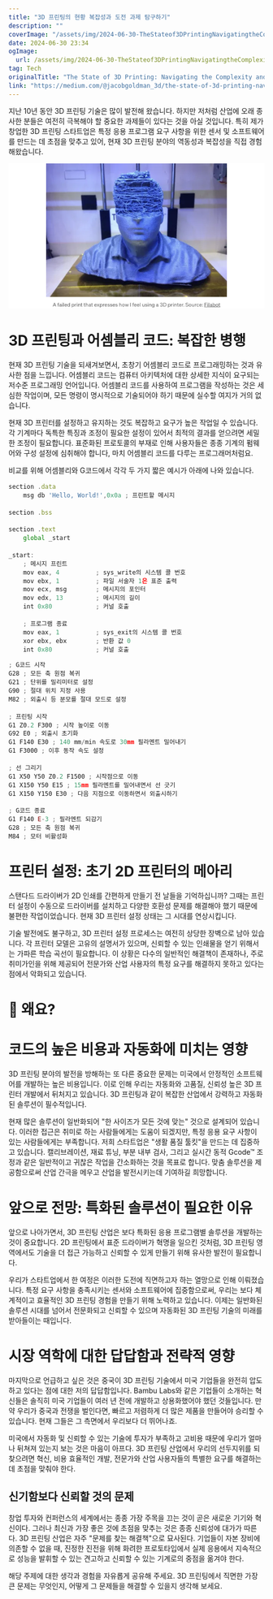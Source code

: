 ```yaml
---
title: "3D 프린팅의 현황 복잡성과 도전 과제 탐구하기"
description: ""
coverImage: "/assets/img/2024-06-30-TheStateof3DPrintingNavigatingtheComplexityandChallenges_0.png"
date: 2024-06-30 23:34
ogImage: 
  url: /assets/img/2024-06-30-TheStateof3DPrintingNavigatingtheComplexityandChallenges_0.png
tag: Tech
originalTitle: "The State of 3D Printing: Navigating the Complexity and Challenges"
link: "https://medium.com/@jacobgoldman_3d/the-state-of-3d-printing-navigating-the-complexity-and-challenges-bdd7541ec0be"
---
```



지난 10년 동안 3D 프린팅 기술은 많이 발전해 왔습니다. 하지만 저처럼 산업에 오래 종사한 분들은 여전히 극복해야 할 중요한 과제들이 있다는 것을 아실 것입니다. 특히 제가 창업한 3D 프린팅 스타트업은 특정 응용 프로그램 요구 사항을 위한 센서 및 소프트웨어를 만드는 데 초점을 맞추고 있어, 현재 3D 프린팅 분야의 역동성과 복잡성을 직접 경험해왔습니다.

<img src="/assets/img/2024-06-30-TheStateof3DPrintingNavigatingtheComplexityandChallenges_0.png" />

# 3D 프린팅과 어셈블리 코드: 복잡한 병행

현재 3D 프린팅 기술을 되새겨보면서, 초창기 어셈블리 코드로 프로그래밍하는 것과 유사한 점을 느낍니다. 어셈블리 코드는 컴퓨터 아키텍처에 대한 상세한 지식이 요구되는 저수준 프로그래밍 언어입니다. 어셈블리 코드를 사용하여 프로그램을 작성하는 것은 세심한 작업이며, 모든 명령이 명시적으로 기술되어야 하기 때문에 실수할 여지가 거의 없습니다.

<div class="content-ad"></div>

현재 3D 프린터를 설정하고 유지하는 것도 복잡하고 요구가 높은 작업일 수 있습니다. 각 기계마다 독특한 특징과 조정이 필요한 설정이 있어서 최적의 결과를 얻으려면 세밀한 조정이 필요합니다. 표준화된 프로토콜의 부재로 인해 사용자들은 종종 기계의 펌웨어와 구성 설정에 심취해야 합니다, 마치 어셈블리 코드를 다루는 프로그래머처럼요.

비교를 위해 어셈블리와 G코드에서 각각 두 가지 짧은 예시가 아래에 나와 있습니다.

```js
section .data
    msg db 'Hello, World!',0x0a ; 프린트할 메시지

section .bss

section .text
    global _start

_start:
    ; 메시지 프린트
    mov eax, 4          ; sys_write의 시스템 콜 번호
    mov ebx, 1          ; 파일 서술자 1은 표준 출력
    mov ecx, msg        ; 메시지의 포인터
    mov edx, 13         ; 메시지의 길이
    int 0x80            ; 커널 호출

    ; 프로그램 종료
    mov eax, 1          ; sys_exit의 시스템 콜 번호
    xor ebx, ebx        ; 반환 값 0
    int 0x80            ; 커널 호출
```

```js
; G코드 시작
G28 ; 모든 축 원점 복귀
G21 ; 단위를 밀리미터로 설정
G90 ; 절대 위치 지정 사용
M82 ; 외출시 등 분모를 절대 모드로 설정

; 프린팅 시작
G1 Z0.2 F300 ; 시작 높이로 이동
G92 E0 ; 외출시 초기화
G1 F140 E30 ; 140 mm/min 속도로 30mm 필라멘트 밀어내기
G1 F3000 ; 이후 동작 속도 설정

; 선 그리기
G1 X50 Y50 Z0.2 F1500 ; 시작점으로 이동
G1 X150 Y50 E15 ; 15mm 필라멘트를 밀어내면서 선 긋기
G1 X150 Y150 E30 ; 다음 지점으로 이동하면서 외출시하기

; G코드 종료
G1 F140 E-3 ; 필라멘트 되감기
G28 ; 모든 축 원점 복귀
M84 ; 모터 비활성화
```

<div class="content-ad"></div>

# 프린터 설정: 초기 2D 프린터의 메아리

스탠다드 드라이버가 2D 인쇄를 간편하게 만들기 전 날들을 기억하십니까? 그때는 프린터 설정이 수동으로 드라이버를 설치하고 다양한 호환성 문제를 해결해야 했기 때문에 불편한 작업이었습니다. 현재 3D 프린터 설정 상태는 그 시대를 연상시킵니다.

기술 발전에도 불구하고, 3D 프린터 설정 프로세스는 여전히 상당한 장벽으로 남아 있습니다. 각 프린터 모델은 고유의 설명서가 있으며, 신뢰할 수 있는 인쇄물을 얻기 위해서는 가파른 학습 곡선이 필요합니다. 이 상황은 다수의 일반적인 해결책이 존재하나, 주로 취미가인을 위해 제공되어 전문가와 산업 사용자의 특정 요구를 해결하지 못하고 있다는 점에서 악화되고 있습니다.

# 🤔 왜요?

<div class="content-ad"></div>

# 코드의 높은 비용과 자동화에 미치는 영향

3D 프린팅 분야의 발전을 방해하는 또 다른 중요한 문제는 미국에서 안정적인 소프트웨어를 개발하는 높은 비용입니다. 이로 인해 우리는 자동화와 고품질, 신뢰성 높은 3D 프린터 개발에서 뒤처지고 있습니다. 3D 프린팅과 같이 복잡한 산업에서 강력하고 자동화된 솔루션이 필수적입니다.

현재 많은 솔루션이 일반화되어 "한 사이즈가 모든 것에 맞는" 것으로 설계되어 있습니다. 이러한 접근은 취미로 하는 사람들에게는 도움이 되겠지만, 특정 응용 요구 사항이 있는 사람들에게는 부족합니다. 저희 스타트업은 "생활 품질 툴킷"을 만드는 데 집중하고 있습니다. 캘리브레이션, 재료 튜닝, 부분 내부 검사, 그리고 실시간 동적 Gcode™ 조정과 같은 일반적이고 귀찮은 작업을 간소화하는 것을 목표로 합니다. 맞춤 솔루션을 제공함으로써 산업 간극을 메우고 산업을 발전시키는데 기여하길 희망합니다.

# 앞으로 전망: 특화된 솔루션이 필요한 이유

<div class="content-ad"></div>

앞으로 나아가면서, 3D 프린팅 산업은 보다 특화된 응용 프로그램별 솔루션을 개발하는 것이 중요합니다. 2D 프린팅에서 표준 드라이버가 혁명을 일으킨 것처럼, 3D 프린팅 영역에서도 기술을 더 접근 가능하고 신뢰할 수 있게 만들기 위해 유사한 발전이 필요합니다.

우리가 스타트업에서 한 여정은 이러한 도전에 직면하고자 하는 열망으로 인해 이뤄졌습니다. 특정 요구 사항을 충족시키는 센서와 소프트웨어에 집중함으로써, 우리는 보다 체계적이고 효율적인 3D 프린팅 경험을 만들기 위해 노력하고 있습니다. 이제는 일반화된 솔루션 시대를 넘어서 전문화되고 신뢰할 수 있으며 자동화된 3D 프린팅 기술의 미래를 받아들이는 때입니다.

# 시장 역학에 대한 답답함과 전략적 영향

마지막으로 언급하고 싶은 것은 중국이 3D 프린팅 기술에서 미국 기업들을 완전히 압도하고 있다는 점에 대한 저의 답답함입니다. Bambu Labs와 같은 기업들이 소개하는 혁신들은 솔직히 미국 기업들이 여러 년 전에 개발하고 상용화했어야 했던 것들입니다. 만약 우리가 중국과 전쟁을 벌인다면, 빠르고 저렴하게 더 많은 제품을 만들어야 승리할 수 있습니다. 현재 그들은 그 측면에서 우리보다 더 뛰어나죠.

<div class="content-ad"></div>

미국에서 자동화 및 신뢰할 수 있는 기술에 투자가 부족하고 고비용 때문에 우리가 얼마나 뒤쳐져 있는지 보는 것은 마음이 아프다. 3D 프린팅 산업에서 우리의 선두지위를 되찾으려면 혁신, 비용 효율적인 개발, 전문가와 산업 사용자들의 특별한 요구를 해결하는 데 초점을 맞춰야 한다.

## 신기함보다 신뢰할 것의 문제

창업 투자와 컨퍼런스의 세계에서는 종종 가장 주목을 끄는 것이 곧은 새로운 기기와 혁신이다. 그러나 최신과 가장 좋은 것에 초점을 맞추는 것은 종종 신뢰성에 대가가 따른다. 3D 프린팅 산업은 자주 "문제를 찾는 해결책"으로 묘사된다. 기업들이 자본 장비에 의존할 수 없을 때, 진정한 진전을 위해 화려한 프로토타입에서 실제 응용에서 지속적으로 성능을 발휘할 수 있는 견고하고 신뢰할 수 있는 기계로의 중점을 옮겨야 한다.

해당 주제에 대한 생각과 경험을 자유롭게 공유해 주세요. 3D 프린팅에서 직면한 가장 큰 문제는 무엇인지, 어떻게 그 문제들을 해결할 수 있을지 생각해 보세요.